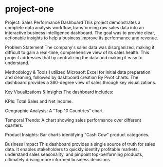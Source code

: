 # project-one

Project: Sales Performance Dashboard
This project demonstrates a complete data analysis workflow, transforming raw sales data into an interactive business intelligence dashboard. The goal was to provide clear, actionable insights to help a business improve its performance and revenue.

Problem Statement
The company's sales data was disorganized, making it difficult to gain a real-time, comprehensive view of its sales health. This project addresses that by centralizing the data and making it easy to understand.

Methodology & Tools
I utilized Microsoft Excel for initial data preparation and cleaning, followed by dashboard creation By Pivot charts. The dashboard provides a 360-degree view of sales through key visualizations.

Key Visualizations & Insights
The dashboard includes:

KPIs: Total Sales and Net Income.

Geographic Analysis: A "Top 10 Countries" chart.

Temporal Trends: A chart showing sales performance over different quarters.

Product Insights: Bar charts identifying "Cash Cow" product categories.

Business Impact
This dashboard provides a single source of truth for sales data. It enables stakeholders to quickly identify profitable markets, understand sales seasonality, and pinpoint top-performing products, ultimately driving more informed business decisions.
